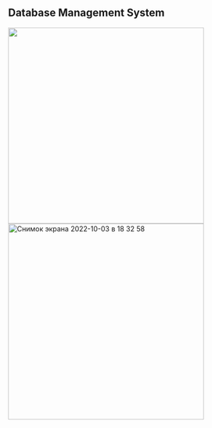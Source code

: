 ## Database Management System

<img src="https://user-images.githubusercontent.com/75206974/193623323-d49fd025-7d0b-4142-a684-edd5f482df29.gif" width="400" >                          <img width="400" alt="Снимок экрана 2022-10-03 в 18 32 58" src="https://user-images.githubusercontent.com/75206974/193620455-188895a6-3aaf-42ac-a346-4afb79a503ea.png">



